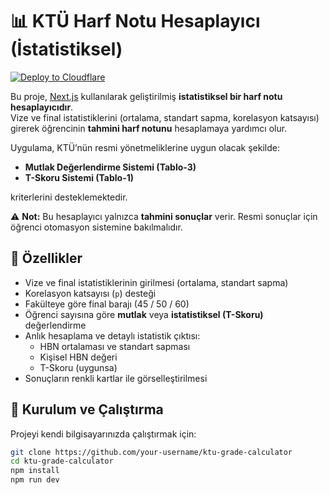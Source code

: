 # 📊 KTÜ Harf Notu Hesaplayıcı (İstatistiksel)

[![Deploy to Cloudflare](https://deploy.workers.cloudflare.com/button)](https://deploy.workers.cloudflare.com/?url=https://github.com/your-username/ktu-grade-calculator)

<!-- dash-content-start -->

Bu proje, [Next.js](https://nextjs.org/) kullanılarak geliştirilmiş **istatistiksel bir harf notu hesaplayıcıdır**.  
Vize ve final istatistiklerini (ortalama, standart sapma, korelasyon katsayısı) girerek öğrencinin **tahmini harf notunu** hesaplamaya yardımcı olur.  

Uygulama, KTÜ’nün resmi yönetmeliklerine uygun olacak şekilde:
- **Mutlak Değerlendirme Sistemi (Tablo-3)**  
- **T-Skoru Sistemi (Tablo-1)**  

kriterlerini desteklemektedir.  

⚠️ **Not:** Bu hesaplayıcı yalnızca **tahmini sonuçlar** verir. Resmi sonuçlar için öğrenci otomasyon sistemine bakılmalıdır.

<!-- dash-content-end -->

## 🚀 Özellikler

- Vize ve final istatistiklerinin girilmesi (ortalama, standart sapma)  
- Korelasyon katsayısı (`p`) desteği  
- Fakülteye göre final barajı (45 / 50 / 60)  
- Öğrenci sayısına göre **mutlak** veya **istatistiksel (T-Skoru)** değerlendirme  
- Anlık hesaplama ve detaylı istatistik çıktısı:
  - HBN ortalaması ve standart sapması  
  - Kişisel HBN değeri  
  - T-Skoru (uygunsa)  
- Sonuçların renkli kartlar ile görselleştirilmesi  

## 🔧 Kurulum ve Çalıştırma

Projeyi kendi bilgisayarınızda çalıştırmak için:  

```bash
git clone https://github.com/your-username/ktu-grade-calculator
cd ktu-grade-calculator
npm install
npm run dev
